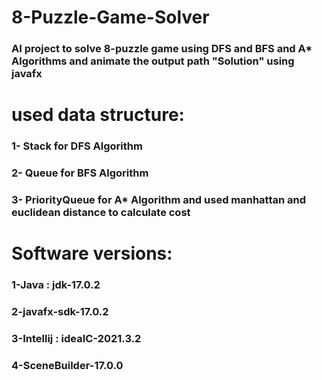 # 8-Puzzle-Game-Solver
### AI project to solve 8-puzzle game using DFS and BFS and A* Algorithms and animate the output path "Solution" using javafx

# used data structure:
### 1- Stack for DFS Algorithm
### 2- Queue for BFS Algorithm
### 3- PriorityQueue for A* Algorithm and used manhattan and euclidean distance to calculate cost

# Software versions:
### 1-Java : jdk-17.0.2
### 2-javafx-sdk-17.0.2
### 3-Intellij : ideaIC-2021.3.2
### 4-SceneBuilder-17.0.0


